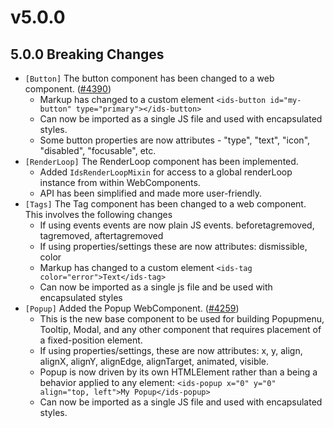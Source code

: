 # v5.0.0

## 5.0.0 Breaking Changes

- `[Button]` The button component has been changed to a web component. ([#4390](https://github.com/infor-design/enterprise/issues/4390))
    - Markup has changed to a custom element `<ids-button id="my-button" type="primary"></ids-button>`
    - Can now be imported as a single JS file and used with encapsulated styles.
    - Some button properties are now attributes - "type", "text", "icon", "disabled", "focusable", etc.
- `[RenderLoop]` The RenderLoop component has been implemented.
    - Added `IdsRenderLoopMixin` for access to a global renderLoop instance from within WebComponents.
    - API has been simplified and made more user-friendly.
- `[Tags]` The Tag component has been changed to a web component. This involves the following changes
    - If using events events are now plain JS events. beforetagremoved, tagremoved, aftertagremoved
    - If using properties/settings these are now attributes: dismissible, color
    - Markup has changed to a custom element `<ids-tag color="error">Text</ids-tag>`
    - Can now be imported as a single js file and be used with encapsulated styles
- `[Popup]` Added the Popup WebComponent. ([#4259](https://github.com/infor-design/enterprise/issues/4259))
    - This is the new base component to be used for building Popupmenu, Tooltip, Modal, and any other component that requires placement of a fixed-position element.
    - If using properties/settings, these are now attributes: x, y, align, alignX, alignY, alignEdge, alignTarget, animated, visible.
    - Popup is now driven by its own HTMLElement rather than a being a behavior applied to any element: `<ids-popup x="0" y="0" align="top, left">My Popup</ids-popup>`
    - Can now be imported as a single JS file and used with encapsulated styles.
